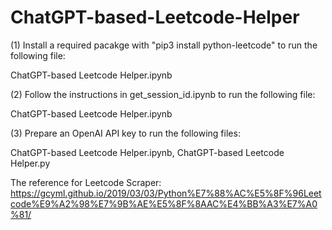 # ChatGPT-based-Leetcode-Helper


(1) Install a required pacakge with "pip3 install python-leetcode" to run the following file:

ChatGPT-based Leetcode Helper.ipynb

(2) Follow the instructions in get_session_id.ipynb to run the following file:

ChatGPT-based Leetcode Helper.ipynb

(3) Prepare an OpenAI API key to run the following files:

ChatGPT-based Leetcode Helper.ipynb, ChatGPT-based Leetcode Helper.py

The reference for Leetcode Scraper: https://gcyml.github.io/2019/03/03/Python%E7%88%AC%E5%8F%96Leetcode%E9%A2%98%E7%9B%AE%E5%8F%8AAC%E4%BB%A3%E7%A0%81/
